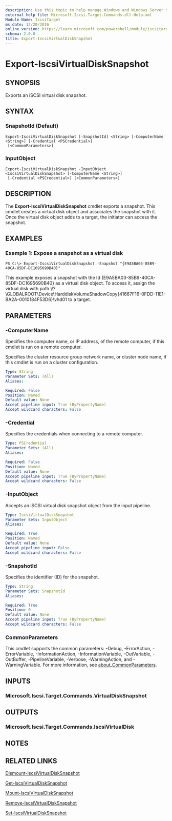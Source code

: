 ```yaml
---
description: Use this topic to help manage Windows and Windows Server technologies with Windows PowerShell.
external help file: Microsoft.Iscsi.Target.Commands.dll-Help.xml
Module Name: IscsiTarget
ms.date: 12/20/2016
online version: https://learn.microsoft.com/powershell/module/iscsitarget/export-iscsivirtualdisksnapshot?view=windowsserver2016-ps&wt.mc_id=ps-gethelp
schema: 2.0.0
title: Export-IscsiVirtualDiskSnapshot
---
```


# Export-IscsiVirtualDiskSnapshot

## SYNOPSIS
Exports an iSCSI virtual disk snapshot.

## SYNTAX

### SnapshotId (Default)
```
Export-IscsiVirtualDiskSnapshot [-SnapshotId] <String> [-ComputerName <String>] [-Credential <PSCredential>]
 [<CommonParameters>]
```

### InputObject
```
Export-IscsiVirtualDiskSnapshot -InputObject <IscsiVirtualDiskSnapshot> [-ComputerName <String>]
 [-Credential <PSCredential>] [<CommonParameters>]
```

## DESCRIPTION
The **Export-IscsiVirtualDiskSnapshot** cmdlet exports a snapshot.
This cmdlet creates a virtual disk object and associates the snapshot with it.
Once the virtual disk object adds to a target, the initiator can access the snapshot.

## EXAMPLES

### Example 1: Expose a snapshot as a virtual disk
```
PS C:\> Export-IscsiVirtualDiskSnapshot -Snapshot "{E9A5BA03-85B9-40CA-85DF-DC1695690B40}"
```

This example exposes a snapshot with the Id {E9A5BA03-85B9-40CA-85DF-DC1695690B40} as a virtual disk object.
To access it, assign the virtual disk with path \\\\?\GLOBALROOT\Device\HarddiskVolumeShadowCopy{41667F16-0FDD-11E1-BA2A-0010184F53D6}\vhd01 to a target.

## PARAMETERS

### -ComputerName
Specifies the computer name, or IP address, of the remote computer, if this cmdlet is run on a remote computer.

Specifies the cluster resource group network name, or cluster node name, if this cmdlet is run on a cluster configuration.

```yaml
Type: String
Parameter Sets: (All)
Aliases: 

Required: False
Position: Named
Default value: None
Accept pipeline input: True (ByPropertyName)
Accept wildcard characters: False
```

### -Credential
Specifies the credentials when connecting to a remote computer.

```yaml
Type: PSCredential
Parameter Sets: (All)
Aliases: 

Required: False
Position: Named
Default value: None
Accept pipeline input: True (ByPropertyName)
Accept wildcard characters: False
```

### -InputObject
Accepts an iSCSI virtual disk snapshot object from the input pipeline.

```yaml
Type: IscsiVirtualDiskSnapshot
Parameter Sets: InputObject
Aliases: 

Required: True
Position: Named
Default value: None
Accept pipeline input: False
Accept wildcard characters: False
```

### -SnapshotId
Specifies the identifier (ID) for the snapshot.

```yaml
Type: String
Parameter Sets: SnapshotId
Aliases: 

Required: True
Position: 0
Default value: None
Accept pipeline input: True (ByPropertyName)
Accept wildcard characters: False
```

### CommonParameters
This cmdlet supports the common parameters: -Debug, -ErrorAction, -ErrorVariable, -InformationAction, -InformationVariable, -OutVariable, -OutBuffer, -PipelineVariable, -Verbose, -WarningAction, and -WarningVariable. For more information, see [about_CommonParameters](https://go.microsoft.com/fwlink/?LinkID=113216).

## INPUTS

### Microsoft.Iscsi.Target.Commands.VirtualDiskSnapshot

## OUTPUTS

### Microsoft.Iscsi.Target.Commands.IscsiVirtualDisk

## NOTES

## RELATED LINKS

[Dismount-IscsiVirtualDiskSnapshot](./Dismount-IscsiVirtualDiskSnapshot.md)

[Get-IscsiVirtualDiskSnapshot](./Get-IscsiVirtualDiskSnapshot.md)

[Mount-IscsiVirtualDiskSnapshot](./Mount-IscsiVirtualDiskSnapshot.md)

[Remove-IscsiVirtualDiskSnapshot](./Remove-IscsiVirtualDiskSnapshot.md)

[Set-IscsiVirtualDiskSnapshot](./Set-IscsiVirtualDiskSnapshot.md)


